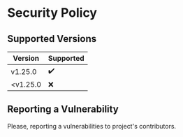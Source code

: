 # Security Policy

## Supported Versions

| Version  | Supported |
| -------- | --------- |
| v1.25.0  | ✔️         |
| <v1.25.0 | ❌        |

## Reporting a Vulnerability

Please, reporting a vulnerabilities to project's contributors.
